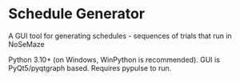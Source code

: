 # Schedule Generator

A GUI tool for generating schedules - sequences of trials that run in NoSeMaze

Python 3.10+ (on Windows, WinPython is recommended). GUI is PyQt5/pyqtgraph based. Requires pypulse to run.

